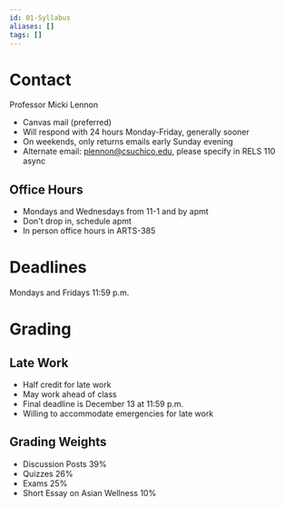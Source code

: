 ```yaml
---
id: 01-Syllabus
aliases: []
tags: []
---
```


# Contact
Professor Micki Lennon
- Canvas mail (preferred)
- Will respond with 24 hours Monday-Friday, generally sooner
- On weekends, only returns emails early Sunday evening
- Alternate email: plennon@csuchico.edu, please specify in RELS 110 async

## Office Hours
- Mondays and Wednesdays from 11-1 and by apmt
- Don't drop in, schedule apmt
- In person office hours in ARTS-385

# Deadlines
Mondays and Fridays 11:59 p.m.

# Grading

## Late Work
- Half credit for late work
- May work ahead of class
- Final deadline is December 13 at 11:59 p.m.
- Willing to accommodate emergencies for late work

## Grading Weights
- Discussion Posts 39%
- Quizzes 26%
- Exams 25%
- Short Essay on Asian Wellness 10%
